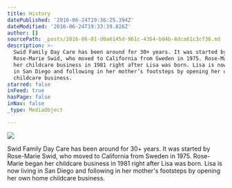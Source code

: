 ```yaml
---
title: History
datePublished: '2016-06-24T19:36:25.394Z'
dateModified: '2016-06-24T19:33:39.826Z'
author: []
sourcePath: _posts/2016-06-01-d0a6145d-961c-4364-bd4b-8dca61c3cf36.md
description: >-
  Swid Family Day Care has been around for 30+ years. It was started by
  Rose-Marie Swid, who moved to California from Sweden in 1975. Rose-Marie began
  her childcare business in 1981 right after Lisa was born. Lisa is now living
  in San Diego and following in her mother’s footsteps by opening her own home
  childcare business. 
starred: false
inFeed: true
hasPage: false
inNav: false
_type: MediaObject

---
```

![](https://the-grid-user-content.s3-us-west-2.amazonaws.com/48df9ab6-4af9-4de7-989d-5620ba56e16d.jpg)

Swid Family Day Care has been around for 30+ years. It was started by Rose-Marie Swid, who moved to California from Sweden in 1975\. Rose-Marie began her childcare business in 1981 right after Lisa was born. Lisa is now living in San Diego and following in her mother's footsteps by opening her own home childcare business.